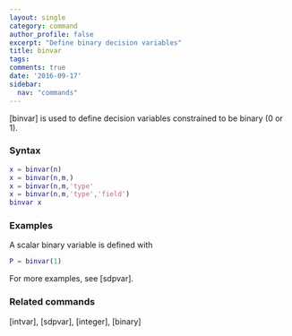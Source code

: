 ```yaml
---
layout: single
category: command
author_profile: false
excerpt: "Define binary decision variables"
title: binvar
tags:
comments: true
date: '2016-09-17'
sidebar:
  nav: "commands"
---
```


[binvar] is used to define decision variables constrained to be binary (0 or 1).

### Syntax

````matlab
x = binvar(n)
x = binvar(n,m,)
x = binvar(n,m,'type'
x = binvar(n,m,'type','field')
binvar x
````

### Examples

A scalar binary variable is defined with

````matlab
P = binvar(1)
````

For more examples, see [sdpvar].

### Related commands

[intvar], [sdpvar], [integer], [binary]
